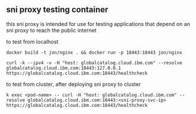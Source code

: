 ## sni proxy testing container

this sni proxy is intended for use for testing applications that depend on an sni proxy to reach the public internet


to test from localhost

```
docker build -t jon/nginx . && docker run -p 18443:18443 jon/nginx

curl -k --ipv4 -v -H "host: globalcatalog.cloud.ibm.com" --resolve globalcatalog.cloud.ibm.com:18443:127.0.0.1 https://globalcatalog.cloud.ibm.com:18443/healthcheck
```


to test from cluster, after deploying sni proxy to cluster

```
k exec <pod-name> -- curl -H "host: globalcatalog.cloud.ibm.com" --resolve globalcatalog.cloud.ibm.com:18443:<sni-proxy-svc-ip> https://globalcatalog.cloud.ibm.com:18443/healthcheck
```
